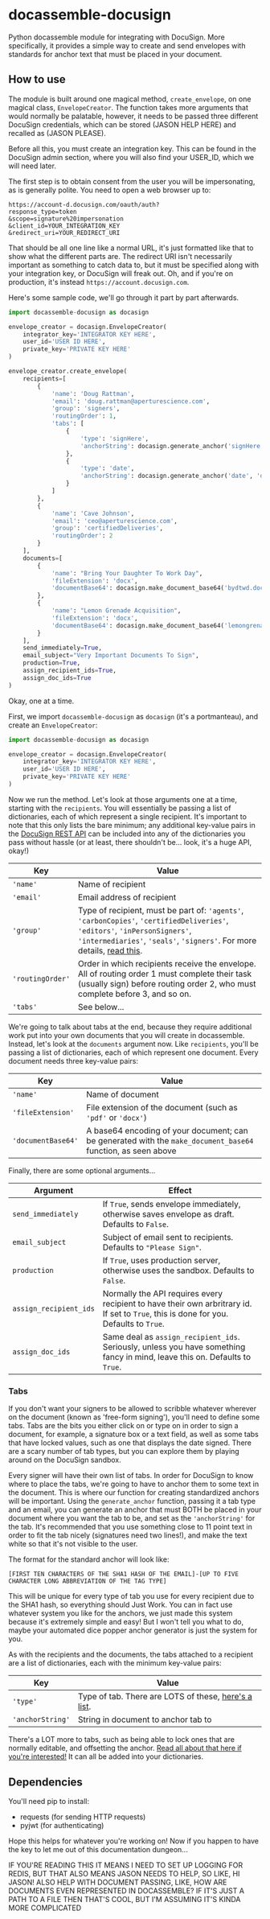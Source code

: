 # docassemble-docusign

Python docassemble module for integrating with DocuSign. More specifically, it provides a simple way to create and send envelopes with standards for anchor text that must be placed in your document.

## How to use

The module is built around one magical method, `create_envelope`, on one magical class, `EnvelopeCreator`. The function takes more arguments that would normally be palatable, however, it needs to be passed three different DocuSign credentials, which can be stored (JASON HELP HERE) and recalled as (JASON PLEASE).

Before all this, you must create an integration key. This can be found in the DocuSign admin section, where you will also find your USER_ID, which we will need later.

The first step is to obtain consent from the user you will be impersonating, as is generally polite. You need to open a web browser up to:

```
https://account-d.docusign.com/oauth/auth?
response_type=token
&scope=signature%20impersonation
&client_id=YOUR_INTEGRATION_KEY
&redirect_uri=YOUR_REDIRECT_URI
```

That should be all one line like a normal URL, it's just formatted like that to show what the different parts are. The redirect URI isn't necessarily important as something to catch data to, but it must be specified along with your integration key, or DocuSign will freak out. Oh, and if you're on production, it's instead `https://account.docusign.com`.

Here's some sample code, we'll go through it part by part afterwards.

```python
import docassemble-docusign as docasign

envelope_creator = docasign.EnvelopeCreator(
    integrator_key='INTEGRATOR KEY HERE',
    user_id='USER ID HERE',
    private_key='PRIVATE KEY HERE'
)

envelope_creator.create_envelope(
    recipients=[
        {
            'name': 'Doug Rattman',
            'email': 'doug.rattman@aperturescience.com',
            'group': 'signers',
            'routingOrder': 1,
            'tabs': [
                {
                    'type': 'signHere',
                    'anchorString': docasign.generate_anchor('signHere', 'doug.rattman@aperturescience.com')
                },
                {
                    'type': 'date',
                    'anchorString': docasign.generate_anchor('date', 'doug.rattman@aperturescience.com')
                }
            ]
        },
        {
            'name': 'Cave Johnson',
            'email': 'ceo@aperturescience.com',
            'group': 'certifiedDeliveries',
            'routingOrder': 2
        }
    ],
    documents=[
        {
            'name': "Bring Your Daughter To Work Day",
            'fileExtension': 'docx',
            'documentBase64': docasign.make_document_base64('bydtwd.docx')
        },
        {
            'name': "Lemon Grenade Acquisition",
            'fileExtension': 'docx',
            'documentBase64': docasign.make_document_base64('lemongrenadeacquisition.docx')
        }
    ],
    send_immediately=True,
    email_subject="Very Important Documents To Sign",
    production=True,
    assign_recipient_ids=True,
    assign_doc_ids=True
)
```

Okay, one at a time.

First, we import `docassemble-docusign` as `docasign` (it's a portmanteau), and create an `EnvelopeCreator`:

```python
import docassemble-docusign as docasign

envelope_creator = docasign.EnvelopeCreator(
    integrator_key='INTEGRATOR KEY HERE',
    user_id='USER ID HERE',
    private_key='PRIVATE KEY HERE'
)
```

Now we run the method. Let's look at those arguments one at a time, starting with the `recipients`. You will essentially be passing a list of dictionaries, each of which represent a single recipient. It's important to note that this only lists the bare minimum; any additional key-value pairs in the [DocuSign REST API](https://developers.docusign.com/esign-rest-api) can be included into any of the dictionaries you pass without hassle (or at least, there shouldn't be... look, it's a huge API, okay!)

Key | Value
--- | ---
`'name'` | Name of recipient
`'email'` | Email address of recipient
`'group'` | Type of recipient, must be part of: `'agents'`, `'carbonCopies'`, `'certifiedDeliveries'`, `'editors'`, `'inPersonSigners'`, `'intermediaries'`, `'seals'`, `'signers'`. For more details, [read this](https://developers.docusign.com/esign-rest-api/guides/concepts/recipients).
`'routingOrder'` | Order in which recipients receive the envelope. All of routing order 1 must complete their task (usually sign) before routing order 2, who must complete before 3, and so on.
`'tabs'` | See below...

We're going to talk about tabs at the end, because they require additional work put into your own documents that you will create in docassemble. Instead, let's look at the `documents` argument now. Like `recipients`, you'll be passing a list of dictionaries, each of which represent one document. Every document needs three key-value pairs:

Key | Value
--- | ---
`'name'` | Name of document
`'fileExtension'` | File extension of the document (such as `'pdf'` or `'docx'`)
`'documentBase64'` | A base64 encoding of your document; can be generated with the `make_document_base64` function, as seen above

Finally, there are some optional arguments...

Argument | Effect
--- | ---
`send_immediately` | If `True`, sends envelope immediately, otherwise saves envelope as draft. Defaults to `False`.
`email_subject` | Subject of email sent to recipients. Defaults to `"Please Sign"`.
`production` | If `True`, uses production server, otherwise uses the sandbox. Defaults to `False`.
`assign_recipient_ids` | Normally the API requires every recipient to have their own arbritrary id. If set to `True`, this is done for you. Defaults to `True`.
`assign_doc_ids` | Same deal as `assign_recipient_ids`. Seriously, unless you have something fancy in mind, leave this on. Defaults to `True`.

### Tabs

If you don't want your signers to be allowed to scribble whatever wherever on the document (known as 'free-form signing'), you'll need to define some tabs. Tabs are the bits you either click on or type on in order to sign a document, for example, a signature box or a text field, as well as some tabs that have locked values, such as one that displays the date signed. There are a scary number of tab types, but you can explore them by playing around on the DocuSign sandbox.

Every signer will have their own list of tabs. In order for DocuSign to know where to place the tabs, we're going to have to anchor them to some text in the document. This is where our function for creating standardized anchors will be important. Using the `generate_anchor` function, passing it a tab type and an email, you can generate an anchor that must BOTH be placed in your document where you want the tab to be, and set as the `'anchorString'` for the tab. It's recommended that you use something close to 11 point text in order to fit the tab nicely (signatures need two lines!), and make the text white so that it's not visible to the user.

The format for the standard anchor will look like:

```
[FIRST TEN CHARACTERS OF THE SHA1 HASH OF THE EMAIL]-[UP TO FIVE CHARACTER LONG ABBREVIATION OF THE TAG TYPE]
```

This will be unique for every type of tab you use for every recipient due to the SHA1 hash, so everything should Just Work. You can in fact use whatever system you like for the anchors, we just made this system because it's extremely simple and easy! But I won't tell you what to do, maybe your automated dice popper anchor generator is just the system for you.

As with the recipients and the documents, the tabs attached to a recipient are a list of dictionaries, each with the minimum key-value pairs:

Key | Value
--- | ---
`'type'` | Type of tab. There are LOTS of these, [here's a list](https://developers.docusign.com/esign-rest-api/reference/Envelopes/EnvelopeRecipientTabs/).
`'anchorString'` | String in document to anchor tab to

There's a LOT more to tabs, such as being able to lock ones that are normally editable, and offsetting the anchor. [Read all about that here if you're interested!](https://developers.docusign.com/esign-rest-api/guides/concepts/tabs) It can all be added into your dictionaries.

## Dependencies

You'll need pip to install:

* requests (for sending HTTP requests)
* pyjwt (for authenticating)

Hope this helps for whatever you're working on! Now if you happen to have the key to let me out of this documentation dungeon...

IF YOU'RE READING THIS IT MEANS I NEED TO SET UP LOGGING FOR REDIS, BUT THAT ALSO MEANS JASON NEEDS TO HELP, SO LIKE, HI JASON! ALSO HELP WITH DOCUMENT PASSING, LIKE, HOW ARE DOCUMENTS EVEN REPRESENTED IN DOCASSEMBLE? IF IT'S JUST A PATH TO A FILE THEN THAT'S COOL, BUT I'M ASSUMING IT'S KINDA MORE COMPLICATED